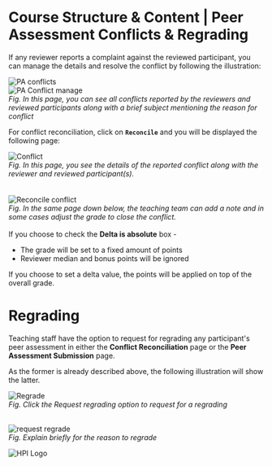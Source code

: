 

# Course Structure & Content | Peer Assessment Conflicts & Regrading

If any reviewer reports a complaint against the reviewed participant, you can manage the details and resolve the conflict by following the illustration:  

![PA conflicts](../../img/courseadministration/peer_assessment/pa_conflicts.png)  
![PA Conflict manage](../../img/courseadministration/peer_assessment/pa_conflicts_1.png)  
*Fig. In this page, you can see all conflicts reported by the reviewers and reviewed participants along with a brief subject mentioning the reason for conflict*  

For conflict reconciliation, click on **`Reconcile`** and you will be displayed the following page:  

![Conflict](../../img/courseadministration/peer_assessment/reconcile_1.png)  
*Fig. In this page, you see the details of the reported conflict along with the reviewer and reviewed participant(s).*  
<br>  
![Reconcile conflict](../../img/courseadministration/peer_assessment/conflict_reconcile.png)  
*Fig. In the same page down below, the teaching team can add a note and in some cases adjust the grade to close the conflict.*  
<br>
If you choose to check the **Delta is absolute** box -  
* The grade will be set to a fixed amount of points
* Reviewer median and bonus points will be ignored  

If you choose to set a delta value, the points will be applied on top of the overall grade.  

# Regrading  

Teaching staff have the option to request for regrading any participant's peer assessment in either the **Conflict Reconciliation** page or the **Peer Assessment Submission** page.  

As the former is already described above, the following illustration will show the latter.  

![Regrade](../../img/courseadministration/peer_assessment/regrade.png)  
*Fig. Click the Request regrading option to request for a regrading*  
<br>

![request regrade](../../img/courseadministration/peer_assessment/regrad_req.png)  
*Fig. Explain briefly for the reason to regrade*

![HPI Logo](../../img/HPI_Logo.png)
